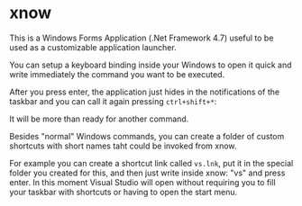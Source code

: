 # xnow
This is a Windows Forms Application (.Net Framework 4.7) useful to be used as a customizable application launcher.

You can setup a keyboard binding inside your Windows to open it quick and write immediately the command you want to be executed.

After you press enter, the application just hides in the notifications of the taskbar and you can call it again pressing `ctrl+shift+*`:

It will be more than ready for another command.

Besides "normal" Windows commands, you can create a folder of custom shortcuts with short names taht could be invoked from xnow. 

For example you can create a shortcut link called `vs.lnk`, put it in the special folder you created for this, and then just write inside xnow: "vs" and press enter. In this moment Visual Studio will open without requiring you to fill your taskbar with shortcuts or having to open the start menu.
<!--stackedit_data:
eyJoaXN0b3J5IjpbOTAxMDU1OTExLC0yNDk2NzgwMThdfQ==
-->